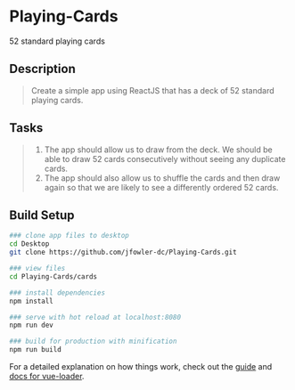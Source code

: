 # Playing-Cards
52 standard playing cards

## Description
> Create a simple app using ReactJS that has a deck of 52 standard playing cards.

## Tasks
> 1. The app should allow us to draw from the deck. We should be able to draw 52 cards consecutively without seeing any duplicate cards.
> 2. The app should also allow us to shuffle the cards and then draw again so that we are likely to see a differently ordered 52 cards.

## Build Setup

``` bash
### clone app files to desktop
cd Desktop
git clone https://github.com/jfowler-dc/Playing-Cards.git

### view files
cd Playing-Cards/cards

### install dependencies
npm install

### serve with hot reload at localhost:8080
npm run dev

### build for production with minification
npm run build

```

For a detailed explanation on how things work, check out the [guide](http://vuejs-templates.github.io/webpack/) and [docs for vue-loader](http://vuejs.github.io/vue-loader).